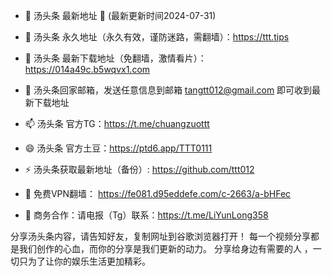 - 👋 汤头条 最新地址 👋 (最新更新时间2024-07-31)

- 👀 汤头条 永久地址（永久有效，谨防迷路，需翻墙）：https://ttt.tips

- 🌱 汤头条 最新下载地址（免翻墙，激情看片）：  https://014a49c.b5wqvx1.com

- 💞️ 汤头条回家邮箱，发送任意信息到邮箱 tangtt012@gmail.com 即可收到最新下载地址

- 📫 汤头条 官方TG：https://t.me/chuangzuottt

- 😄 汤头条 官方土豆：https://ptd6.app/TTT0111

- ⚡ 汤头条获取最新地址（备份）: https://github.com/ttt012

- 🤝 免费VPN翻墙： https://fe081.d95eddefe.com/c-2663/a-bHFec

- 🤝 商务合作：请电报（Tg）联系：https://t.me/LiYunLong358

分享汤头条内容，请告知好友，复制网址到谷歌浏览器打开！ 每一个视频分享都是我们创作的心血，而你的分享是我们更新的动力。 分享给身边有需要的人 ，一切只为了让你的娱乐生活更加精彩。
<!---
ttt012/ttt012 is a ✨ special ✨ repository because its `README.md` (this file) appears on your GitHub profile.
You can click the Preview link to take a look at your changes.
--->
